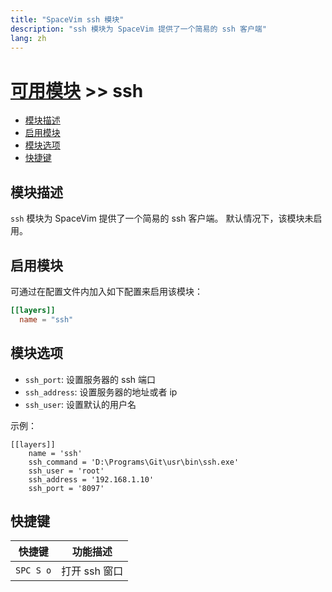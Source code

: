 ```yaml
---
title: "SpaceVim ssh 模块"
description: "ssh 模块为 SpaceVim 提供了一个简易的 ssh 客户端"
lang: zh
---
```


# [可用模块](../) >> ssh

<!-- vim-markdown-toc GFM -->

- [模块描述](#模块描述)
- [启用模块](#启用模块)
- [模块选项](#模块选项)
- [快捷键](#快捷键)

<!-- vim-markdown-toc -->

## 模块描述

`ssh` 模块为 SpaceVim 提供了一个简易的 ssh 客户端。
默认情况下，该模块未启用。

## 启用模块

可通过在配置文件内加入如下配置来启用该模块：

```toml
[[layers]]
  name = "ssh"
```

## 模块选项

- `ssh_port`: 设置服务器的 ssh 端口
- `ssh_address`: 设置服务器的地址或者 ip
- `ssh_user`: 设置默认的用户名

示例：

```
[[layers]]
    name = 'ssh'
    ssh_command = 'D:\Programs\Git\usr\bin\ssh.exe'
    ssh_user = 'root'
    ssh_address = '192.168.1.10'
    ssh_port = '8097'
```

## 快捷键

| 快捷键    | 功能描述      |
| --------- | ------------- |
| `SPC S o` | 打开 ssh 窗口 |
